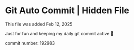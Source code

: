 # Git Auto Commit | Hidden File

This file was added Feb 12, 2025

Just for fun and keeping my daily git commit active 🤪

commit number: 192983
